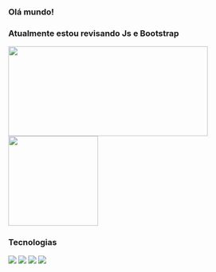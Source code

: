 ### Olá mundo!

### Atualmente estou revisando Js e Bootstrap

<div style="display:inline_block">
  <img align="center" height="180em" width="400em" src="https://github-readme-stats.vercel.app/api?username=messiashub&show_icons=true&theme=blueberry"/>  
  <img align="center" height="180em" src="https://github-readme-stats.vercel.app/api/top-langs/?username=messiashub&layout=compact&langs_count=16&theme=blueberry"/>
</div>

### Tecnologias
<div>
  <img src="https://img.shields.io/badge/HTML5-E34F26?style=for-the-badge&logo=html5&logoColor=white"/>
  <img src="https://img.shields.io/badge/CSS3-1572B6?style=for-the-badge&logo=css3&logoColor=white"/>
  <img src="https://img.shields.io/badge/Bootstrap-563D7C?style=for-the-badge&logo=bootstrap&logoColor=white"/>
  <img src="https://img.shields.io/badge/JavaScript-F7DF1E?style=for-the-badge&logo=javascript&logoColor=black"/>
</div>
  


<!--
**messiashub/messiashub** is a ✨ _special_ ✨ repository because its `README.md` (this file) appears on your GitHub profile.

Here are some ideas to get you started:

- 🔭 I’m currently working on ...
- 🌱 I’m currently learning ...
- 👯 I’m looking to collaborate on ...
- 🤔 I’m looking for help with ...
- 💬 Ask me about ...
- 📫 How to reach me: ...
- 😄 Pronouns: ...
- ⚡ Fun fact: ...
-->
